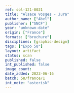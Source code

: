 ```yaml
---
ref: sol-121-0021
title: "Alsace Vosges - Jura"
author_name: ["Abel"]
publisher: ["SNCF"]
year: "unknown-date"
origin: ["France"]
formats: ["brochure"]
disciplines: [graphic-design]
tags: ["Expo 58"]
layout: artifact
status: scan
published: false
int_published: false
image_count:
date_added: 2023-06-16
batch: 58/france/1
int_note: "asterisk"
---
```


